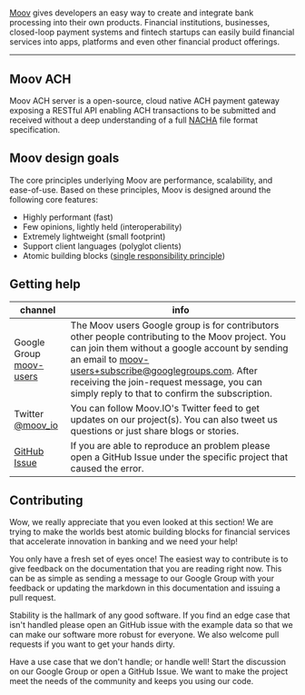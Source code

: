 #

[Moov](http://moov.io) gives developers an easy way to create and integrate bank processing into their own products. Financial institutions, businesses, closed-loop payment systems and fintech startups can easily build financial services into apps, platforms and even other financial product offerings.

---

## Moov ACH

Moov ACH server is a open-source, cloud native ACH payment gateway exposing a RESTful API enabling ACH transactions to be submitted and received without a deep understanding of a full [NACHA](https://www.nacha.org/) file format specification.

## Moov design goals

The core principles underlying Moov are performance, scalability, and ease-of-use. Based on these principles, Moov is designed around the following core features:

- Highly performant (fast)
- Few opinions, lightly held (interoperability)
- Extremely lightweight (small footprint)
- Support client languages (polyglot clients)
- Atomic building blocks ([single responsibility principle](https://en.wikipedia.org/wiki/Single_responsibility_principle))

## Getting help 

 channel | info 
 ------- | -------
 Google Group [moov-users](https://groups.google.com/forum/#!forum/moov-users)| The Moov users Google group is for contributors other people contributing to the Moov project. You can join them without a google account by sending an email to [moov-users+subscribe@googlegroups.com](mailto:moov-users+subscribe@googlegroups.com). After receiving the join-request message, you can simply reply to that to confirm the subscription.
Twitter [@moov_io](https://twitter.com/moov_io)	| You can follow Moov.IO's Twitter feed to get updates on our project(s). You can also tweet us questions or just share blogs or stories.
[GitHub Issue](https://github.com/moov-io) | If you are able to reproduce an problem please open a GitHub Issue under the specific project that caused the error. 

## Contributing

Wow, we really appreciate that you even looked at this section! We are trying to make the worlds best atomic building blocks for financial services that accelerate innovation in banking and we need your help! 

You only have a fresh set of eyes once! The easiest way to contribute is to give feedback on the documentation that you are reading right now. This can be as simple as sending a message to our Google Group with your feedback or updating the markdown in this documentation and issuing a pull request.

Stability is the hallmark of any good software. If you find an edge case that isn't handled please open an GitHub issue with the example data so that we can make our software more robust for everyone. We also welcome pull requests if you want to get your hands dirty. 

Have a use case that we don't handle; or handle well! Start the discussion on our Google Group or open a GitHub Issue. We want to make the project meet the needs of the community and keeps you using our code. 